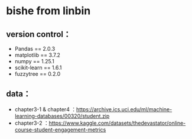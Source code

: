 # bishe from linbin
## version control：
- Pandas == 2.0.3
- matplotlib == 3.7.2
- numpy == 1.25.1
- scikit-learn == 1.6.1
- fuzzytree == 0.2.0

## data：
- chapter3-1 & chapter4 ：https://archive.ics.uci.edu/ml/machine-learning-databases/00320/student.zip
- chapter3-2            ：https://www.kaggle.com/datasets/thedevastator/online-course-student-engagement-metrics

